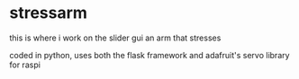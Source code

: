 # stressarm
this is where i work on the slider gui
an arm that stresses

coded in python, uses both the flask framework and adafruit's servo library for raspi
